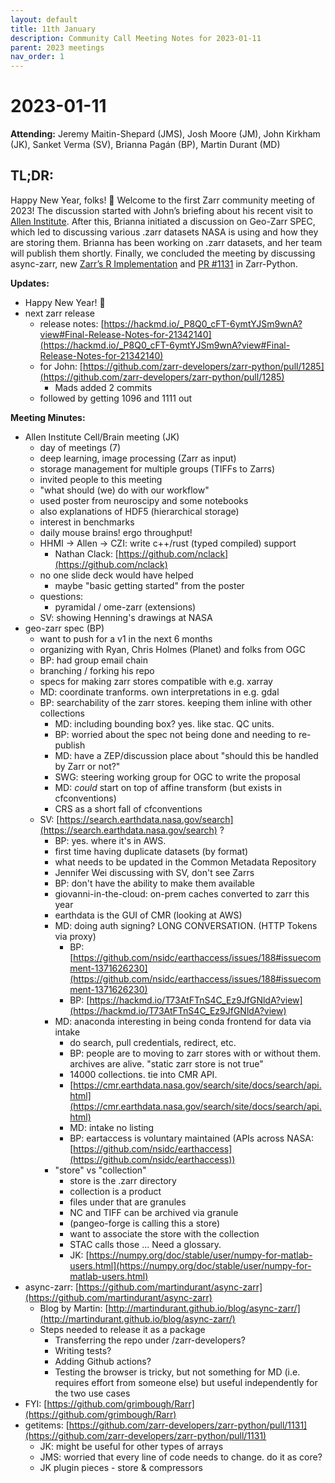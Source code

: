 ```yaml
---
layout: default
title: 11th January
description: Community Call Meeting Notes for 2023-01-11
parent: 2023 meetings
nav_order: 1
---
```


# 2023-01-11

**Attending:** Jeremy Maitin-Shepard (JMS), Josh Moore (JM), John Kirkham (JK), Sanket Verma (SV), Brianna Pagán (BP), Martin Durant (MD)

## TL;DR:

Happy New Year, folks! 🎉
Welcome to the first Zarr community meeting of 2023! The discussion started with John’s briefing about his recent visit to [Allen Institute](https://alleninstitute.org/). After this, Brianna initiated a discussion on Geo-Zarr SPEC, which led to discussing various .zarr datasets NASA is using and how they are storing them. Brianna has been working on .zarr datasets, and her team will publish them shortly. Finally, we concluded the meeting by discussing async-zarr, new [Zarr’s R Implementation](https://github.com/grimbough/Rarr) and [PR #1131](https://github.com/zarr-developers/zarr-python/pull/1131) in Zarr-Python.

**Updates:**

- Happy New Year! 🥂
- next zarr release
  - release notes: [https://hackmd.io/_P8Q0_cFT-6ymtYJSm9wnA?view#Final-Release-Notes-for-21342140](https://hackmd.io/_P8Q0_cFT-6ymtYJSm9wnA?view#Final-Release-Notes-for-21342140)
  - for John: [https://github.com/zarr-developers/zarr-python/pull/1285](https://github.com/zarr-developers/zarr-python/pull/1285)
    - Mads added 2 commits
  - followed by getting 1096 and 1111 out

**Meeting Minutes:**

- Allen Institute Cell/Brain meeting (JK)
  - day of meetings (7)
  - deep learning, image processing (Zarr as input)
  - storage management for multiple groups (TIFFs to Zarrs)
  - invited people to this meeting
  - "what should (we) do with our workflow"
  - used poster from neuroscipy and some notebooks
  - also explanations of HDF5 (hierarchical storage)
  - interest in benchmarks
  - daily mouse brains! ergo throughput!
  - HHMI -> Allen -> CZI: write c++/rust (typed compiled) support
    - Nathan Clack: [https://github.com/nclack](https://github.com/nclack)
  - no one slide deck would have helped
    - maybe "basic getting started" from the poster
  - questions:
    - pyramidal / ome-zarr (extensions)
  - SV: showing Henning's drawings at NASA
- geo-zarr spec (BP)
    - want to push for a v1 in the next 6 months
    - organizing with Ryan, Chris Holmes (Planet) and folks from OGC
    - BP: had group email chain
    - branching / forking his repo
    - specs for making zarr stores compatible with e.g. xarray
    - MD: coordinate tranforms. own interpretations in e.g. gdal
    - BP: searchability of the zarr stores. keeping them inline with other collections
      - MD: including bounding box? yes. like stac. QC units.
      - BP: worried about the spec not being done and needing to re-publish
      - MD: have a ZEP/discussion place about "should this be handled by Zarr or not?"
      - SWG: steering working group for OGC to write the proposal
      - MD: _could_ start on top of affine transform (but exists in cfconventions)
      - CRS as a short fall of cfconventions
    - SV: [https://search.earthdata.nasa.gov/search](https://search.earthdata.nasa.gov/search) ?
      - BP: yes. where it's in AWS. 
      - first time having duplicate datasets (by format)
      - what needs to be updated in the Common Metadata Repository
      - Jennifer Wei discussing with SV, don't see Zarrs
      - BP: don't have the ability to make them available
      - giovanni-in-the-cloud: on-prem caches converted to zarr this year
      - earthdata is the GUI of CMR (looking at AWS)
      - MD: doing auth signing? LONG CONVERSATION. (HTTP Tokens via proxy)
        - BP: [https://github.com/nsidc/earthaccess/issues/188#issuecomment-1371626230](https://github.com/nsidc/earthaccess/issues/188#issuecomment-1371626230)
        - BP: [https://hackmd.io/T73AtFTnS4C_Ez9JfGNldA?view](https://hackmd.io/T73AtFTnS4C_Ez9JfGNldA?view)
      - MD: anaconda interesting in being conda frontend for data via intake
        - do search, pull credentials, redirect, etc.
        - BP: people are to moving to zarr stores with or without them. archives are alive. "static zarr store is not true"
        - 14000 collections. tie into CMR API.
        - [https://cmr.earthdata.nasa.gov/search/site/docs/search/api.html](https://cmr.earthdata.nasa.gov/search/site/docs/search/api.html)
        - MD: intake no listing
        - BP: eartaccess is voluntary maintained (APIs across NASA: [https://github.com/nsidc/earthaccess](https://github.com/nsidc/earthaccess)) 
      - "store" vs "collection"
        - store is the .zarr directory
        - collection is a product
        - files under that are granules
        - NC and TIFF can be archived via granule 
        - (pangeo-forge is calling this a store)
        - want to associate the store with the collection
        - STAC calls those ... Need a glossary.
        - JK: [https://numpy.org/doc/stable/user/numpy-for-matlab-users.html](https://numpy.org/doc/stable/user/numpy-for-matlab-users.html)
- async-zarr: [https://github.com/martindurant/async-zarr](https://github.com/martindurant/async-zarr)
    - Blog by Martin: [http://martindurant.github.io/blog/async-zarr/](http://martindurant.github.io/blog/async-zarr/)
    - Steps needed to release it as a package
        - Transferring the repo under /zarr-developers?
        - Writing tests?
        - Adding Github actions?
        - Testing the browser is tricky, but not something for MD (i.e. requires effort from someone else) but useful independently for the two use cases
- FYI: [https://github.com/grimbough/Rarr](https://github.com/grimbough/Rarr)
- getitems: [https://github.com/zarr-developers/zarr-python/pull/1131](https://github.com/zarr-developers/zarr-python/pull/1131)
  - JK: might be useful for other types of arrays
  - JMS: worried that every line of code needs to change. do it as core?
  - JK plugin pieces - store & compressors
